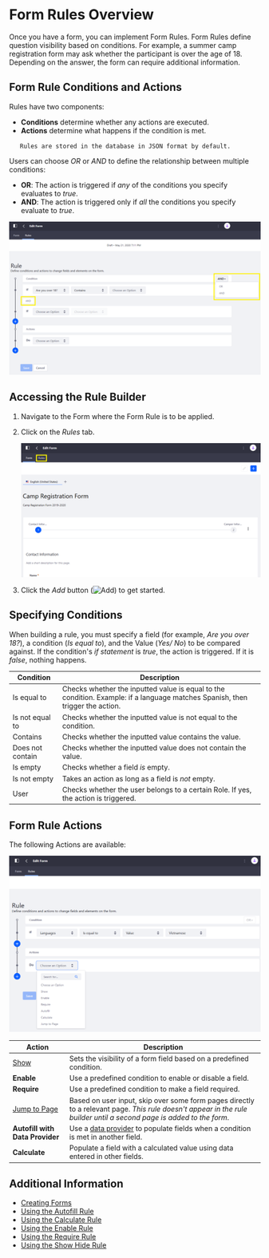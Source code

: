 # Form Rules Overview

Once you have a form, you can implement Form Rules. Form Rules define question visibility based on conditions. For example, a summer camp registration form may ask whether the participant is over the age of 18. Depending on the answer, the form can require additional information.

## Form Rule Conditions and Actions

Rules have two components: 

* **Conditions** determine whether any actions are executed.
* **Actions** determine what happens if the condition is met.

```note::
   Rules are stored in the database in JSON format by default.
```

Users can choose _OR_ or _AND_ to define the relationship between multiple conditions:

* **OR**: The action is triggered if _any_ of the conditions you specify evaluates to _true_.
* **AND**: The action is triggered only if *all* the conditions you specify evaluate to *true*.

![Use OR and AND to define conditions for your actions.](./form-rules-overview/images/01.png)

## Accessing the Rule Builder

1. Navigate to the Form where the Form Rule is to be applied.
1. Click on the _Rules_ tab.

    ![Click on the Rules tab.](./form-rules-overview/images/02.png)

1. Click the _Add_ button (![Add](../../../../../images/icon-add.png)) to get started.

## Specifying Conditions

When building a rule, you must specify a field (for example, _Are you over 18?_), a condition (_Is equal to_), and the Value (_Yes/ No_) to be compared against. If the condition's _if statement_ is _true_, the action is triggered. If it is _false_, nothing happens.

| Condition | Description |
| --- | --- |
| Is equal to | Checks whether the inputted value is equal to the condition. Example: if a language matches Spanish, then trigger the action.  |
| Is not equal to | Checks whether the inputted value is not equal to the condition. |
| Contains | Checks whether the inputted value contains the value. |
| Does not contain | Checks whether the inputted value does not contain the value. |
| Is empty | Checks whether a field *is* empty. |
| Is not empty | Takes an action as long as a field is *not* empty. |
| User | Checks whether the user belongs to a certain Role. If yes, the action is triggered. |

## Form Rule Actions

The following Actions are available:

![The following Actions are available.](./form-rules-overview/images/03.png)

| Action | Description |
| --- | --- |
| [Show](./using-the-show-hide-rule.md) | Sets the visibility of a form field based on a predefined condition. |
| **Enable** | Use a predefined condition to enable or disable a field. |
| **Require** | Use a predefined condition to make a field required. |
| [Jump to Page](./using-the-jump-to-page-rule.md) | Based on user input, skip over some form pages directly to a relevant page. _This rule doesn't appear in the rule builder until a second page is added to the form_. |
| **Autofill with Data Provider** | Use a [data provider](../using-data-providers-to-populate-form-options.md) to populate fields when a condition is met in another field. |
| **Calculate** | Populate a field with a calculated value using data entered in other fields. |

## Additional Information

* [Creating Forms](../../creating-forms.md)
* [Using the Autofill Rule](./using-the-autofill-rule.md)
* [Using the Calculate Rule](./using-the-calculate-rule.md)
* [Using the Enable Rule](./using-the-enable-disable-rule.md)
* [Using the Require Rule](./using-the-require-rule.md)
* [Using the Show Hide Rule](./using-the-show-hide-rule.md)
